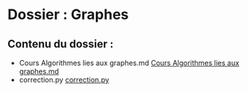 # Dossier : Graphes
 
 ## Contenu du dossier : 
- Cours  Algorithmes lies aux graphes.md [Cours  Algorithmes lies aux graphes.md](./Cours__Algorithmes_lies_aux_graphes.md)
- correction.py [correction.py](./correction.py)
